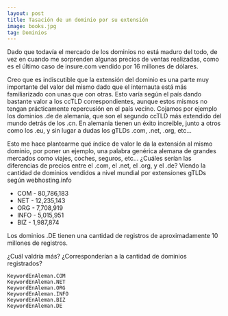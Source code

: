 ```yaml
---
layout: post
title: Tasación de un dominio por su extensión
image: books.jpg
tag: Dominios
---
```


Dado que todavía el mercado de los dominios no está maduro del todo, de vez en cuando me sorprenden algunas precios de ventas realizadas, como es el último caso de insure.com vendido por 16 millones de dólares.

Creo que es indiscutible que la extensión del dominio es una parte muy importante del valor del mismo dado que el internauta está más familiarizado con unas que con otras. Esto varía según el país dando bastante valor a los ccTLD correspondientes, aunque estos mismos no tengan prácticamente repercusión en el país vecino. Cojamos por ejemplo los dominios .de de alemania, que son el segundo ccTLD más extendido del mundo detrás de los .cn. En alemania tienen un éxito increible, junto a otros como los .eu, y sin lugar a dudas los gTLDs .com, .net, .org, etc...

Esto me hace plantearme qué índice de valor le da la extensión al mismo dominio, por poner un ejemplo, una palabra genérica alemana de grandes mercados como viajes, coches, seguros, etc... ¿Cuáles serían las diferencias de precios entre el .com, el .net, el .org, y el .de? Viendo la cantidad de dominios vendidos a nivel mundial por extensiones gTLDs según webhosting.info

- COM - 80,786,183
- NET - 12,235,143
- ORG - 7,708,919
- INFO - 5,015,951
- BIZ - 1,987,874

Los dominios .DE tienen una cantidad de registros de aproximadamente 10 millones de registros.

¿Cuál valdría más? ¿Corresponderían a la cantidad de dominios registrados?

	KeywordEnAleman.COM
	KeywordEnAleman.NET
	KeywordEnAleman.ORG
	KeywordEnAleman.INFO
	KeywordEnAleman.BIZ
	KeywordEnAleman.DE